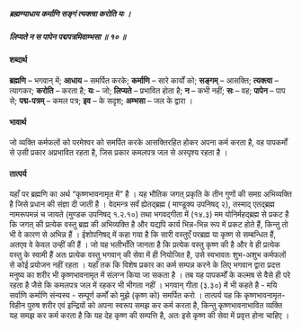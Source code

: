 ##### ब्रह्मण्याधाय कर्माणि सङ्गं त्यक्त्वा करोति यः ।
##### लिप्यते न स पापेन पद्मपत्रमिवाम्भसा ॥ १० ॥

#### शब्दार्थ

**ब्रह्मणि** – भगवान् में; **आधाय** – समर्पित करके; **कर्माणि** – सारे कार्यों को; **सङ्गम्** – आसक्ति; **त्यक्त्वा** – त्यागकर; **करोति** – करता है; **यः** – जो; **लिप्यते** – प्रभावित होता है; **न** – कभी नहीं; **सः** – वह; **पापेन** – पाप से; **पद्म-पत्रम्** – कमल पत्र; **इव** – के सदृश; **अम्भसा** – जल के द्वारा ।

#### भावार्थ

जो व्यक्ति कर्मफलों को परमेश्वर को समर्पित करके आसक्तिरहित होकर अपना कर्म करता है, वह पापकर्मों से उसी प्रकार अप्रभावित रहता है, जिस प्रकार कमलपत्र जल से अस्पृश्य रहता है ।

#### तात्पर्य

यहाँ पर ब्रह्मणि का अर्थ “कृष्णभावनामृत में” है । यह भौतिक जगत् प्रकृति के तीन गुणों की समग्र अभिव्यक्ति है जिसे प्रधान की संज्ञा दी जाती है । वेदमन्त्र सर्वं ह्येतद्ब्रह्म ( माण्डूक्य उपनिषद् २), तस्माद् एतद्ब्रह्म नामरूपमन्नं च जायते (मुण्डक उपनिषद् १.२.१०) तथा भगवद्गीता में (१४.३) मम योनिर्महद्ब्रह्म से प्रकट है कि जगत् की प्रत्येक वस्तु ब्रह्म की अभिव्यक्ति है और यद्यपि कार्य भिन्न-भिन्न रूप में प्रकट होते हैं, किन्तु तो भी वे कारण से अभिन्न हैं । ईशोपनिषद् में कहा गया है कि सारी वस्तुएँ परब्रह्म या कृष्ण से सम्बन्धित हैं, अतएव वे केवल उन्हीं की हैं । जो यह भलीभाँति जानता है कि प्रत्येक वस्तु कृष्ण की है और वे ही प्रत्येक वस्तु के स्वामी हैं अतः प्रत्येक वस्तु भगवान् की सेवा में ही नियोजित है, उसे स्वभावतः शुभ-अशुभ कर्मफलों से कोई प्रयोजन नहीं रहता । यहाँ तक कि विशेष प्रकार का कर्म सम्पन्न करने के लिए भगवान द्वारा प्रदत्त मनुष्य का शरीर भी कृष्णभावनामृत में संलग्न किया जा सकता है । तब यह पापकर्मों के कल्मष से वैसे ही परे रहता है जैसे कि कमलपत्र जल में रहकर भी भीगता नहीं । भगवान् गीता (३.३०) में भी कहते है - मयि सर्वाणि कर्माणि संन्यस्य - सम्पूर्ण कर्मों को मुझे (कृष्ण को) समर्पित करो । तात्पर्य यह कि कृष्णभावनामृत-विहीन पुरुष शरीर एवं इन्द्रियों को अपना स्वरूप समझ कर कर्म करता है, किन्तु कृष्णभावनाभावित व्यक्ति यह समझ कर कर्म करता है कि यह देह कृष्ण की सम्पत्ति है, अतः इसे कृष्ण की सेवा में प्रवृत्त होना चाहिए ।